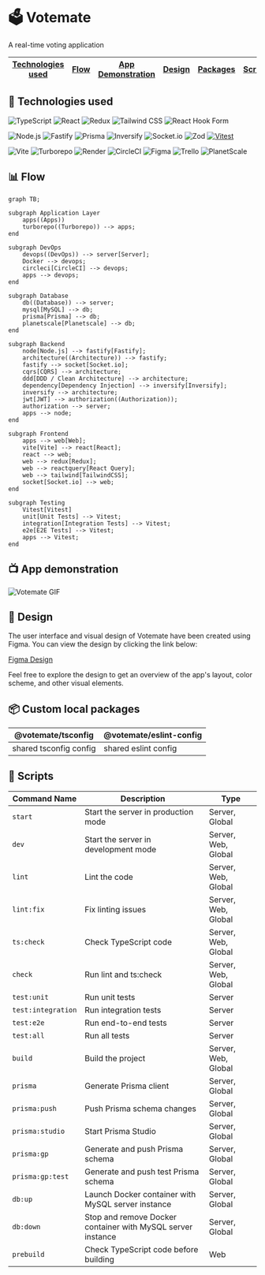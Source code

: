 # 🗳️ Votemate

A real-time voting application 

| [Technologies used](#-technologies-used) |  [Flow](#-flow)  | [App Demonstration](#-app-demonstration)  | [Design](#-design) | [Packages](#-custom-local-packages) | [Scripts](#-scripts) | 
| ---------------------------------------- |  --------------- | ----------------------------------------- | ------------------ | ----------------------------------- | -------------------- | 

## 🔧 Technologies used

![TypeScript](https://img.shields.io/badge/-TypeScript-%23007ACC?style=for-the-badge&logo=typescript&logoColor=white)
![React](https://img.shields.io/badge/-React-%2320232a?style=for-the-badge&logo=react&logoColor=%2361DAFB)
![Redux](https://img.shields.io/badge/-Redux-%23593d88?style=for-the-badge&logo=redux&logoColor=white)
![Tailwind CSS](https://img.shields.io/badge/-Tailwind%20CSS-38B2AC?style=for-the-badge&logo=tailwind-css&logoColor=white)
![React Hook Form](https://img.shields.io/badge/-React%20Hook%20Form-%23EC5990?style=for-the-badge&logo=reacthookform&logoColor=white)

![Node.js](https://img.shields.io/badge/-Node.js-6DA55F?style=for-the-badge&logo=node.js&logoColor=white)
![Fastify](https://img.shields.io/badge/-Fastify-23007ACC?style=for-the-badge&logo=fastify&logoColor=white)
![Prisma](https://img.shields.io/badge/-Prisma-23007ACC?style=for-the-badge&logo=prisma&logoColor=white)
![Inversify](https://img.shields.io/badge/-Inversify-FFA500?style=for-the-badge&logo=inversify&logoColor=white)
![Socket.io](https://img.shields.io/badge/-Socket.io-23007ACC?style=for-the-badge&logo=socket.io&logoColor=white)
![Zod](https://img.shields.io/badge/-Zod-ADFF2F?style=for-the-badge&logo=zod&logoColor=white)
[![Vitest](https://img.shields.io/badge/Vitest-%2314151B.svg?style=for-the-badge&logo=vitest&logoColor=white&color=green)](https://vitest.dev/)

![Vite](https://img.shields.io/badge/-Vite-646CFF?style=for-the-badge&logo=Vite&logoColor=white)
![Turborepo](https://img.shields.io/badge/-Turborepo-EF4444?style=for-the-badge&logo=Turborepo&logoColor=white)
![Render](https://img.shields.io/badge/-Render-%46E3B7?style=for-the-badge&logo=render&logoColor=white)
![CircleCI](https://img.shields.io/badge/-CircleCI-%23161616?style=for-the-badge&logo=circleci&logoColor=white)
![Figma](https://img.shields.io/badge/-Figma-F24E1E?style=for-the-badge&logo=figma&logoColor=white)
![Trello](https://img.shields.io/badge/-Trello-%23026AA7?style=for-the-badge&logo=Trello&logoColor=white)
![PlanetScale](https://img.shields.io/badge/-PlanetScale-131415?style=for-the-badge)

## 📊 Flow

```mermaid
graph TB;

subgraph Application Layer
    apps((Apps)) 
    turborepo((Turborepo)) --> apps;
end

subgraph DevOps
    devops((DevOps)) --> server[Server];
    Docker --> devops;
    circleci[CircleCI] --> devops;
    apps --> devops;
end

subgraph Database
    db((Database)) --> server;
    mysql[MySQL] --> db;
    prisma[Prisma] --> db;
    planetscale[Planetscale] --> db;
end

subgraph Backend
    node[Node.js] --> fastify[Fastify];
    architecture((Architecture)) --> fastify;
    fastify --> socket[Socket.io];
    cqrs[CQRS] --> architecture;
    ddd[DDD / Clean Architecture] --> architecture;
    dependency[Dependency Injection] --> inversify[Inversify];
    inversify --> architecture;
    jwt[JWT] --> authorization((Authorization));
    authorization --> server;
    apps --> node;
end

subgraph Frontend
    apps --> web[Web];
    vite[Vite] --> react[React];
    react --> web;
    web --> redux[Redux];
    web --> reactquery[React Query];
    web --> tailwind[TailwindCSS];
    socket[Socket.io] --> web;
end

subgraph Testing
    Vitest[Vitest]
    unit[Unit Tests] --> Vitest;
    integration[Integration Tests] --> Vitest;
    e2e[E2E Tests] --> Vitest;
    apps --> Vitest;
end

```
## 📺 App demonstration

![Votemate GIF](https://github.com/Kluzko/votemate/blob/main/votemate.gif)

## 🎨 Design

The user interface and visual design of Votemate have been created using Figma. You can view the design by clicking the link below:

[Figma Design](https://www.figma.com/file/UhMvmdRwR6pnhJy9YkCC8E/Votemate?type=design&node-id=39%3A166&mode=design&t=E6auyLTlJxHyEJA8-1)

Feel free to explore the design to get an overview of the app's layout, color scheme, and other visual elements.


## 📦 Custom local packages

| @votemate/tsconfig     | @votemate/eslint-config|
| ---------------------- | -------------------- |
| shared tsconfig config | shared eslint config |

## 📜 Scripts

| Command Name     | Description                          | Type           |
|------------------|--------------------------------------|----------------|
| `start`          | Start the server in production mode  | Server, Global |
| `dev`            | Start the server in development mode | Server, Web, Global |
| `lint`           | Lint the code                        | Server, Web, Global |
| `lint:fix`       | Fix linting issues                   | Server, Web, Global |
| `ts:check`       | Check TypeScript code                | Server, Web, Global |
| `check`          | Run lint and ts:check                | Server, Web, Global |
| `test:unit`      | Run unit tests                       | Server         |
| `test:integration` | Run integration tests             | Server         |
| `test:e2e`       | Run end-to-end tests                 | Server         |
| `test:all`       | Run all tests                        | Server         |
| `build`          | Build the project                    | Server, Web, Global |
| `prisma`         | Generate Prisma client               | Server, Global |
| `prisma:push`    | Push Prisma schema changes           | Server, Global |
| `prisma:studio`  | Start Prisma Studio                  | Server, Global |
| `prisma:gp`      | Generate and push Prisma schema      | Server, Global |
| `prisma:gp:test` | Generate and push test Prisma schema | Server, Global |
| `db:up`          |Launch Docker container with MySQL server instance| Server, Global |
| `db:down`        | Stop and remove Docker container with MySQL server instance | Server, Global |
| `prebuild`       | Check TypeScript code before building| Web            |

